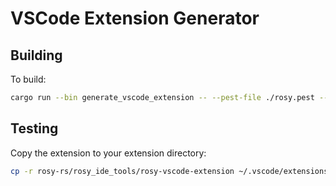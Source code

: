 # VSCode Extension Generator


## Building
To build:
```bash
cargo run --bin generate_vscode_extension -- --pest-file ./rosy.pest --output-dir ./rosy_ide_tools/rosy-vscode-extension
```

## Testing
Copy the extension to your extension directory:
```bash
cp -r rosy-rs/rosy_ide_tools/rosy-vscode-extension ~/.vscode/extensions/
```